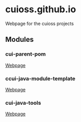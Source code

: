 # cuioss.github.io

Webpage for the cuioss projects

## Modules

### cui-parent-pom

[Webpage](https://cuioss.github.io/cui-parent-pom/index.html) 

### ccui-java-module-template

[Webpage](https://cuioss.github.io/cui-java-module-template/index.html) 

### cui-java-tools

[Webpage](https://cuioss.github.io/cui-java-tools/index.html) 

